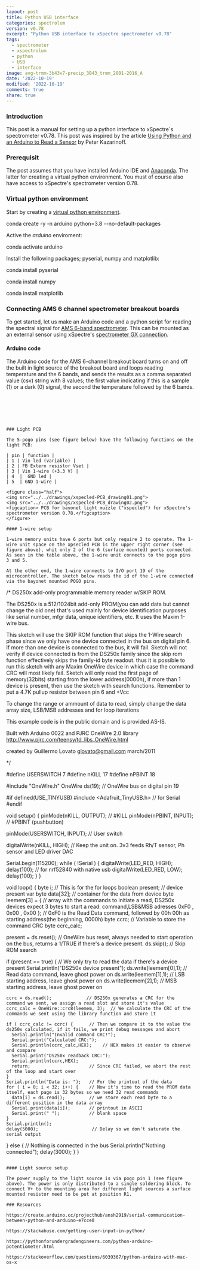 ```yaml
---
layout: post
title: Python USB interface
categories: spectrolum
version: v0.78
excerpt: "Python USB interface to xSpectre spectrometer v0.78"
tags:
  - spectrometer
  - xspectrolum
  - python
  - USB
  - interface
image: avg-trmm-3b43v7-precip_3B43_trmm_2001-2016_A
date: '2022-10-19'
modified: '2022-10-19'
comments: true
share: true
---
```


### Introduction

This post is a manual for setting up a python interface to xSpectre´s spectrometer v0.78. This post was inspired by the article [Using Python and an Arduino to Read a Sensor](https://pythonforundergradengineers.com/python-arduino-potentiometer.html) by Peter Kazarinoff.

### Prerequisit

The post assumes that you have installed <span class='app'>Arduino IDE</span> and [<span class='app'>Anaconda</span>](https://karttur.github.io/setup-ide/setup-ide/install-anaconda/). The latter for creating a virtual python environment. You must of course also have access to xSpectre's spectrometer version 0.78.

### Virtual python environment

Start by creating a [virtual python environment]().

<span class='terminal'>conda create -y -n arduino python=3.8 --no-default-packages</span>

Active the _arduino_ enviroment:

<span class='terminal'>conda activate arduino</span>

Install the following packages; <span class='package'>pyserial</span>, <span class='package'>numpy</span> and <span class='package'>matplotlib</span>:

<span class='terminal'>conda install pyserial</span>

<span class='terminal'>conda install numpy</span>

<span class='terminal'>conda install matplotlib</span>

### Connecting AMS 6 channel spectrometer breakout boards

To get started, let us make an Arduino code and a python script for reading the spectral signal for [AMS 6-band spectrometer](https://karttur.github.io/arduino/module/module-AS726X-spectrometer/). This can be mounted as an external sensor using xSpectre's [spectrometer GX connection](../../spectrolum/spectrolum-v078-J3-GX-connections).

#### Arduino code

The Arduino code for the AMS 6-channel breakout board turns on and off the built in light source of the breakout board and loops reading temperature and the 6 bands, and sends the results as a comma separated value (csv) string with 8 values; the first value indicating if this is a sample (1) or a dark (0) signal, the second the temperature followed by the 6 bands.

```






### Light PCB

The 5-pogo pins (see figure below) have the following functions on the light PCB:

| pin | function |
| 1 | Vin led (variable) |
| 2 | FB Extern resistor Vset |
| 3 | Vin 1-wire (+3.3 V) |
| 4  |  GND led |
| 5  | GND 1-wire |

<figure class="half">
<img src="../../drawings/xspecled-PCB_drawing01.png">
<img src="../../drawings/xspecled-PCB_drawing02.png">
<figcaption> PCB for bayonet light muzzle ("xspecled") for xSpectre's spectrometer version 0.78.</figcaption>
</figure>

#### 1-wire setup

1-wire memory units have 6 ports but only require 2 to operate. The 1-wire unit space on the xpsecled PCB is the upper right corner (see figure above), whit only 2 of the 6 (surface mounted) ports connected. As seen in the table above, the 1-wire unit connects to the pogo pins 3 and 5.

At the other end, the 1-wire connects to I/O port 19 of the microcontroller. The sketch below reads the id of the 1-wire connected via the bayonet mounted POGO pins.

```
/*
DS250x add-only programmable memory reader w/SKIP ROM.

 The DS250x is a 512/1024bit add-only PROM(you can add data but cannot change the old one) that's used mainly for device identification purposes
 like serial number, mfgr data, unique identifiers, etc. It uses the Maxim 1-wire bus.

 This sketch will use the SKIP ROM function that skips the 1-Wire search phase since we only have one device connected in the bus on digital pin 6.
 If more than one device is connected to the bus, it will fail.
 Sketch will not verify if device connected is from the DS250x family since the skip rom function effectively skips the family-id byte readout.
 thus it is possible to run this sketch with any Maxim OneWire device in which case the command CRC will most likely fail.
 Sketch will only read the first page of memory(32bits) starting from the lower address(0000h), if more than 1 device is present, then use the sketch with search functions.
 Remember to put a 4.7K pullup resistor between pin 6 and +Vcc

 To change the range or ammount of data to read, simply change the data array size, LSB/MSB addresses and for loop iterations

 This example code is in the public domain and is provided AS-IS.

 Built with Arduino 0022 and PJRC OneWire 2.0 library http://www.pjrc.com/teensy/td_libs_OneWire.html

 created by Guillermo Lovato <glovato@gmail.com>
 march/2011

 */

#define USERSWITCH    7
#define nKILL         17
#define nPBINT        18


#include "OneWire.h"
OneWire ds(19);                    // OneWire bus on digital pin 19

#if defined(USE_TINYUSB)
#include <Adafruit_TinyUSB.h> // for Serial
#endif

void setup() {
  pinMode(nKILL,    OUTPUT); // #KILL
  pinMode(nPBINT,   INPUT);  // #PBINT (pushbutton)

  pinMode(USERSWITCH,   INPUT);  // User switch

  digitalWrite(nKILL, HIGH);     // Keep the unit on. 3v3 feeds Rh/T sensor, Ph sensor and LED driver DAC


  Serial.begin(115200);
  while ( !Serial ) {
    digitalWrite(LED_RED, HIGH);
    delay(100);   // for nrf52840 with native usb
    digitalWrite(LED_RED, LOW);
    delay(100);
  }
}

void loop() {
  byte i;                         // This is for the for loops
  boolean present;                // device present var
  byte data[32];                  // container for the data from device
  byte leemem[3] = {              // array with the commands to initiate a read, DS250x devices expect 3 bytes to start a read: command,LSB&MSB adresses
    0xF0 , 0x00 , 0x00   };       // 0xF0 is the Read Data command, followed by 00h 00h as starting address(the beginning, 0000h)
  byte ccrc;                      // Variable to store the command CRC
  byte ccrc_calc;

  present = ds.reset();           // OneWire bus reset, always needed to start operation on the bus, returns a 1/TRUE if there's a device present.
  ds.skip();                      // Skip ROM search

  if (present == true) {          // We only try to read the data if there's a device present
    Serial.println("DS250x device present");
    ds.write(leemem[0],1);        // Read data command, leave ghost power on
    ds.write(leemem[1],1);        // LSB starting address, leave ghost power on
    ds.write(leemem[2],1);        // MSB starting address, leave ghost power on

    ccrc = ds.read();             // DS250x generates a CRC for the command we sent, we assign a read slot and store it's value
    ccrc_calc = OneWire::crc8(leemem, 3);  // We calculate the CRC of the commands we sent using the library function and store it

    if ( ccrc_calc != ccrc) {      // Then we compare it to the value the ds250x calculated, if it fails, we print debug messages and abort
      Serial.println("Invalid command CRC!");
      Serial.print("Calculated CRC:");
      Serial.println(ccrc_calc,HEX);    // HEX makes it easier to observe and compare
      Serial.print("DS250x readback CRC:");
      Serial.println(ccrc,HEX);
      return;                      // Since CRC failed, we abort the rest of the loop and start over
    }
    Serial.println("Data is: ");   // For the printout of the data
    for ( i = 0; i < 32; i++) {    // Now it's time to read the PROM data itself, each page is 32 bytes so we need 32 read commands
      data[i] = ds.read();         // we store each read byte to a different position in the data array
      Serial.print(data[i]);       // printout in ASCII
      Serial.print(" ");           // blank space
    }
    Serial.println();
    delay(5000);                    // Delay so we don't saturate the serial output
  }
  else {                           // Nothing is connected in the bus
    Serial.println("Nothing connected");
    delay(3000);
  }
}
```

#### Light source setup

The power supply to the light source is via pogo pin 1 (see figure above). The power is only distributed to a single soldering block. To connect V+ to the mounting area for different light sources a surface mounted resistor need to be put at position R1.

### Resources

https://create.arduino.cc/projecthub/ansh2919/serial-communication-between-python-and-arduino-e7cce0

https://stackabuse.com/getting-user-input-in-python/

https://pythonforundergradengineers.com/python-arduino-potentiometer.html

https://stackoverflow.com/questions/6039367/python-arduino-with-mac-os-x
